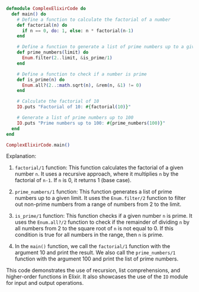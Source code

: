 ```elixir
defmodule ComplexElixirCode do
  def main() do
    # Define a function to calculate the factorial of a number
    def factorial(n) do
      if n == 0, do: 1, else: n * factorial(n-1)
    end

    # Define a function to generate a list of prime numbers up to a given limit
    def prime_numbers(limit) do
      Enum.filter(2..limit, &is_prime/1)
    end

    # Define a function to check if a number is prime
    def is_prime(n) do
      Enum.all?(2..:math.sqrt(n), &rem(n, &1) != 0)
    end

    # Calculate the factorial of 10
    IO.puts "Factorial of 10: #{factorial(10)}"

    # Generate a list of prime numbers up to 100
    IO.puts "Prime numbers up to 100: #{prime_numbers(100)}"
  end
end

ComplexElixirCode.main()
```

Explanation:

1. `factorial/1` function: This function calculates the factorial of a given number `n`. It uses a recursive approach, where it multiplies `n` by the factorial of `n-1`. If `n` is 0, it returns 1 (base case).

2. `prime_numbers/1` function: This function generates a list of prime numbers up to a given limit. It uses the `Enum.filter/2` function to filter out non-prime numbers from a range of numbers from 2 to the limit.

3. `is_prime/1` function: This function checks if a given number `n` is prime. It uses the `Enum.all?/2` function to check if the remainder of dividing `n` by all numbers from 2 to the square root of `n` is not equal to 0. If this condition is true for all numbers in the range, then `n` is prime.

4. In the `main()` function, we call the `factorial/1` function with the argument 10 and print the result. We also call the `prime_numbers/1` function with the argument 100 and print the list of prime numbers.

This code demonstrates the use of recursion, list comprehensions, and higher-order functions in Elixir. It also showcases the use of the `IO` module for input and output operations.